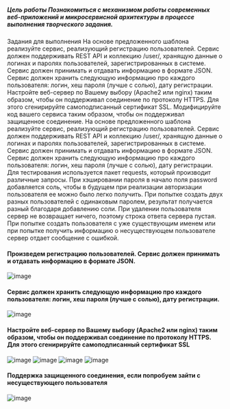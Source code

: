 ##### Цель работы Познакомиться с механизмом работы современных веб-приложений и микросервисной архитектуры в процессе выполнения творческого задания.
Задания для выполнения На основе предложенного шаблона реализуйте сервис, реализующий регистрацию пользователей. Сервис должен поддерживать REST API и коллекцию /user/, хранящую данные о логинах и паролях пользователей, зарегистрированных в системе. Сервис должен принимать и отдавать информацию в формате JSON. Сервис должен хранить следующую информацию про каждого пользователя: логин, хеш пароля (лучше с солью), дату регистрации.
Настройте веб-сервер по Вашему выбору (Apache2 или nginx) таким образом, чтобы он поддерживал соединение по протоколу HTTPS. Для этого сгенирируйте самоподписанный сертификат SSL.
Модифицируйте код вашего сервиса таким образом, чтобы он поддерживал защищенное соединение.
На основе предложенного шаблона реализуйте сервис, реализующий регистрацию пользователей. Сервис должен поддерживать REST API и коллекцию /user/, хранящую данные о логинах и паролях пользователей, зарегистрированных в системе. Сервис должен принимать и отдавать информацию в формате JSON. Сервис должен хранить следующую информацию про каждого пользователя: логин, хеш пароля (лучше с солью), дату регистрации.
Для тестирования используется пакет requests, который производит различные запросы. При хэшировании пароля в начало поля password добавляется соль, чтобы в будущем при реализации авторизации пользователя ее можно было легко получить. При попытке создать двух разных пользователей с одинаковым паролем, результат получается разный благодаря добавлению соли. При удалении пользователя сервер не возвращает ничего, поэтому строка ответа сервера пустая. При попытке создать пользователя с уже существующим именем или при попытке получить информацию о несуществующем пользователе сервер отдает сообщение с ошибкой.

#### Произведем регистрацию пользователей. Сервис должен принимать и отдавать информацию в формате JSON.
![image](https://user-images.githubusercontent.com/76069143/146652461-fc3d6b19-ab24-4e8a-b2d6-932f0f66afb5.png)
#### Сервис должен хранить следующую информацию про каждого пользователя: логин, хеш пароля (лучше с солью), дату регистрации.
![image](https://user-images.githubusercontent.com/76069143/146652666-ba21d251-afbf-4107-bdb7-5d7003337b4d.png)
#### Настройте веб-сервер по Вашему выбору (Apache2 или nginx) таким образом, чтобы он поддерживал соединение по протоколу HTTPS. Для этого сгенирируйте самоподписанный сертификат SSL
![image](https://user-images.githubusercontent.com/76069143/146652759-c8f4c47e-65cc-4f13-bc12-0df1db70d9c8.png)
![image](https://user-images.githubusercontent.com/76069143/146652849-0636b8e3-cd4a-41a2-9072-15ebd799a46b.png)
![image](https://user-images.githubusercontent.com/76069143/146652952-041e3de9-7585-41fd-ac86-e0b3c8ebc169.png)
![image](https://user-images.githubusercontent.com/76069143/146652961-2d42f259-895a-449f-8f5a-feca73ac2de7.png)
#### Поддержка защищенного соединения, если попробуем зайти с несуществующего пользователя
![image](https://user-images.githubusercontent.com/76069143/146653088-706d16b5-cda5-4ee1-98aa-9359a11119cd.png)



